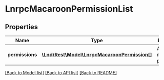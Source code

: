 # LnrpcMacaroonPermissionList

## Properties
Name | Type | Description | Notes
------------ | ------------- | ------------- | -------------
**permissions** | [**\Lnd\Rest\Model\LnrpcMacaroonPermission[]**](LnrpcMacaroonPermission.md) | A list of macaroon permissions. | [optional] 

[[Back to Model list]](../README.md#documentation-for-models) [[Back to API list]](../README.md#documentation-for-api-endpoints) [[Back to README]](../README.md)



